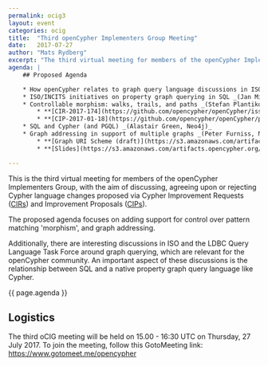 ```yaml
---
permalink: ocig3
layout: event
categories: ocig
title:  "Third openCypher Implementers Group Meeting"
date:   2017-07-27
author: "Mats Rydberg"
excerpt: "The third virtual meeting for members of the openCypher Implementers Group."
agenda: |
    ## Proposed Agenda

    * How openCypher relates to graph query language discussions in ISO and LDBC _(Alastair Green, Neo4j)_
    * ISO/INCITS initiatives on property graph querying in SQL _(Jan Michels (Oracle), Group Chair: Ad Hoc on SQL Extensions Property Graphs)_
    * Controllable morphism: walks, trails, and paths _(Stefan Plantikow, Neo4j)_
        * **[CIR-2017-174](https://github.com/opencypher/openCypher/issues/174)**: Isomorphic pattern matching and configurable uniqueness
        * **[CIP-2017-01-18](https://github.com/opencypher/openCypher/pull/175)**: Configurable Pattern Matching Semantics
    * SQL and Cypher (and PGQL) _(Alastair Green, Neo4j)_
    * Graph addressing in support of multiple graphs _(Peter Furniss, Neo4j)_
        * **[Graph URI Scheme (draft)](https://s3.amazonaws.com/artifacts.opencypher.org/website/materials/Draft+graph+URI+Scheme+Specification+0.3.pdf)**
        * **[Slides](https://s3.amazonaws.com/artifacts.opencypher.org/website/materials/Graph+addressing+-+oCIG2.pdf)**

---
```

This is the third virtual meeting for members of the openCypher Implementers Group, with the aim of discussing, agreeing upon or rejecting Cypher language changes proposed via Cypher Improvement Requests (<a href="https://github.com/opencypher/openCypher/issues?q=is%3Aopen+is%3Aissue+label%3ACIR" target="_blank">CIRs</a>) and Improvement Proposals (<a href="/cips/" target="_blank">CIPs</a>).

The proposed agenda focuses on adding support for control over pattern matching 'morphism', and graph addressing.

Additionally, there are interesting discussions in ISO and the LDBC Query Language Task Force around graph querying, which are relevant for the openCypher community.
An important aspect of these discussions is the relationship between SQL and a native property graph query language like Cypher.

{{ page.agenda }}

## Logistics

The third oCIG meeting will be held on 15.00 - 16:30 UTC on Thursday, 27 July 2017.
To join the meeting, follow this GotoMeeting link: <a href="https://www.gotomeet.me/opencypher">https://www.gotomeet.me/opencypher</a>
